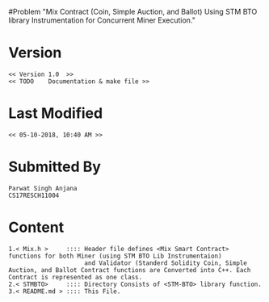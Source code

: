 #Problem 
	"Mix Contract (Coin, Simple Auction, and Ballot) Using STM BTO library Instrumentation for Concurrent Miner Execution."

# Version
	<< Version 1.0  >>
	<< TODO    Documentation & make file >>
	
# Last Modified
	<< 05-10-2018, 10:40 AM >>

# Submitted By
	
	Parwat Singh Anjana 
	CS17RESCH11004

# Content

	1.< Mix.h >     :::: Header file defines <Mix Smart Contract> functions for both Miner (using STM BTO Lib Instrumentaion)
	                     and Validator (Standerd Solidity Coin, Simple Auction, and Ballot Contract functions are Converted into C++. Each Contract is represented as one class.
	2.< STMBTO>     :::: Directory Consists of <STM-BTO> library function.
	3.< README.md > :::: This File.



